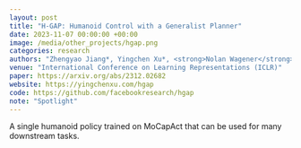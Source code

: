 ```yaml
---
layout: post
title: "H-GAP: Humanoid Control with a Generalist Planner"
date: 2023-11-07 00:00:00 +00:00
image: /media/other_projects/hgap.png
categories: research
authors: "Zhengyao Jiang*, Yingchen Xu*, <strong>Nolan Wagener</strong>, Yicheng Luo, Michael Janner, Edward Grefenstette, Yuandong Tian, Tim Rocktäschel"
venue: "International Conference on Learning Representations (ICLR)"
paper: https://arxiv.org/abs/2312.02682
website: https://yingchenxu.com/hgap
code: https://github.com/facebookresearch/hgap
note: "Spotlight"
---
```

A single humanoid policy trained on MoCapAct that can be used for many downstream tasks.
